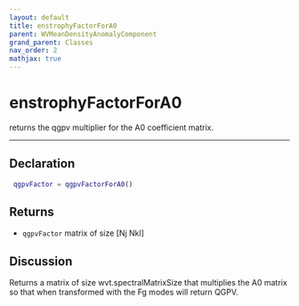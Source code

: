 ```yaml
---
layout: default
title: enstrophyFactorForA0
parent: WVMeanDensityAnomalyComponent
grand_parent: Classes
nav_order: 2
mathjax: true
---
```


#  enstrophyFactorForA0

returns the qgpv multiplier for the A0 coefficient matrix.


---

## Declaration
```matlab
 qgpvFactor = qgpvFactorForA0()
```
## Returns
+ `qgpvFactor`  matrix of size [Nj Nkl]

## Discussion

  Returns a matrix of size wvt.spectralMatrixSize that
  multiplies the A0 matrix so that when transformed with the Fg
  modes will return QGPV.
 
      

